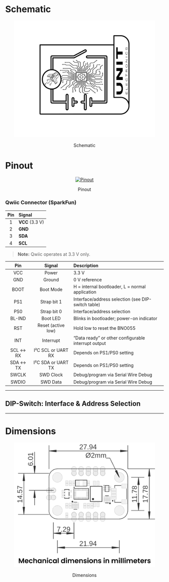 # **Schematic**

<div align="center">
  <a href="#"><img src="resources/img/Schematics_icon.jpg" width="450px" alt="Schematic"></a>
  <p>Schematic</p>
</div>

# **Pinout**

<div align="center">
  <a href="#"><img src="resources/unit_pinout_v_0_0_1_ue0092_bno055_en.jpg" width="450px" alt="Pinout"></a>
  <p>Pinout</p>
</div>

### Qwiic Connector (SparkFun)

<div align="center">

| Pin | Signal  |
|:---:|:--------|
| 1   | **VCC** (3.3 V) |
| 2   | **GND**         |
| 3   | **SDA**         |
| 4   | **SCL**         |
</div>

> **Note:** Qwiic operates at 3.3 V only.

<div align="center">

| Pin       | Signal               | Description                                          |
|:---------:|:--------------------:|:-----------------------------------------------------|
| VCC       | Power                | 3.3 V                                                |
| GND       | Ground               | 0 V reference                                        |
| BOOT      | Boot Mode            | H = internal bootloader, L = normal application      |
| PS1       | Strap bit 1          | Interface/address selection (see DIP-switch table)   |
| PS0       | Strap bit 0          | Interface/address selection                          |
| BL-IND    | Boot LED             | Blinks in bootloader; power-on indicator             |
| RST       | Reset (active low)   | Hold low to reset the BNO055                         |
| INT       | Interrupt            | “Data ready” or other configurable interrupt output  |
| SCL ↔ RX  | I²C SCL or UART RX   | Depends on PS1/PS0 setting                           |
| SDA ↔ TX  | I²C SDA or UART TX   | Depends on PS1/PS0 setting                           |
| SWCLK     | SWD Clock            | Debug/program via Serial Wire Debug                  |
| SWDIO     | SWD Data             | Debug/program via Serial Wire Debug                  |
</div>

---

## **DIP-Switch: Interface & Address Selection**
 

---

# **Dimensions**

<div align="center">
  <a href="#"><img src="resources/unit_dimension_v_0_0_1_ue0092_BNO055.png" width="450px" alt="Dimensions"></a>
  <p>Dimensions</p>
</div>